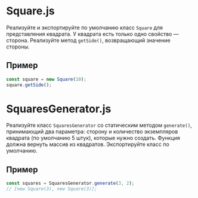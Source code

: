 # Square.js
Реализуйте и экспортируйте по умолчанию класс `Square` для представления квадрата. У квадрата есть только одно свойство — сторона. Реализуйте метод `getSide()`, возвращающий значение стороны.

## Пример
```js
const square = new Square(10);
square.getSide();
```

# SquaresGenerator.js
Реализуйте класс `SquaresGenerator` со статическим методом `generate()`, принимающий два параметра: сторону и количество экземпляров квадрата (по умолчанию 5 штук), которые нужно создать. Функция должна вернуть массив из квадратов. Экспортируйте класс по умолчанию.

## Пример
```js
const squares = SquaresGenerator.generate(3, 2);
// [new Square(3), new Square(3)];
```